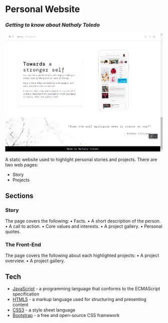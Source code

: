 # Personal Website
### _Getting to know about Nathaly Toledo_

![Featured image](./featured_.png)

A static website used to highlight personal stories and projects. There are two web pages:
- Story
- Projects

## Sections
### Story
The page covers the following:
•	Facts.
•	A short description of the person.
•	A call to action.
•	Core values and interests.
•	A project gallery.
•	Personal quotes.


### The Front-End
The page covers the following about each highlighted projects:
•	A project overview.
•	A project gallery.


## Tech
- [JavaScript] -  a programming language that conforms to the ECMAScript specification
- [HTML5] -  a markup language used for structuring and presenting content
- [CSS3] - a style sheet language
- [Bootstrap] - a free and open-source CSS framework


[//]: # (These are reference links used in the body of this note and get stripped out when the markdown processor does its job.)

   [Javascript]: <https://www.javascript.com//>
   [HTML5]: <https://html.spec.whatwg.org/>
   [CSS3]: <https://developer.mozilla.org/en-US/docs/Web/CSS/>
   [Bootstrap]: <https://getbootstrap.com/>
